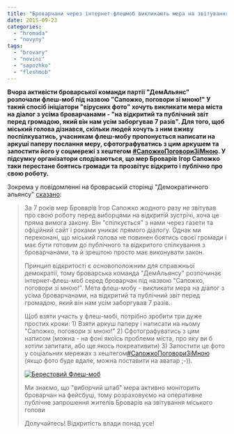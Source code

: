 ```yaml
---
title: "Броварчани через інтернет-флешмоб викликають мера на звітування за 7 років роботи"
date: 2015-09-23
categories: 
  - "hromada"
  - "novyny"
tags: 
  - "brovary"
  - "novini"
  - "sapozhko"
  - "fleshmob"
---
```


**Вчора активісти броварської команди партії "ДемАльянс" розпочали флеш-моб під назвою "Сапожко, поговори зі мною!" У такий спосіб ініціатори "вірусних фото" хочуть викликати мера міста на діалог з усіма броварчанами - "на відкритий та публічний звіт перед громадою, який він нам усім заборгував 7 разів". Для того, щоб міський голова дізнався, скільки людей хочуть з ним вживу поспілкуватись, учасникам флеш-мобу пропонується написати на аркуші паперу послання меру, сфотографуватись з цим аркушем та запостити його у соцмережі з хештегом [‪#‎СапожкоПоговориЗіМною‬](https://www.facebook.com/hashtag/%D1%81%D0%B0%D0%BF%D0%BE%D0%B6%D0%BA%D0%BE%D0%BF%D0%BE%D0%B3%D0%BE%D0%B2%D0%BE%D1%80%D0%B8%D0%B7%D1%96%D0%BC%D0%BD%D0%BE%D1%8E?source=feed_text&story_id=1631036273826328). У підсумку організатори сподіваються, що мер Броварів Ігор Сапожко таки перестане боятись громади та прозвітує відкрито і публічно про свою роботу.**

Зокрема у повідомленні на бровраській сторінці "Демократичного альянсу" [сказано](https://www.facebook.com/demalliancebrovary):

> За 7 років мер Броварів Ігор Сапожко жодного разу не звітував про свою роботу перед виборцями на відкритій зустрічі, хоча це пряма вимога закону. Він "спілкується" з нами через газети та офіційний сайт і роками уникає прямого діалогу. Однак ми переконані, що міський голова не повинен боятись своєї громади і має бути готовим до публічного та відкритого спілкування з броварчанами, та й зрештою просто має виконувати закон.
> 
> Принцип відкритості є основоположним для справжньої демократії, тому броварська команда "ДемАльянсу" розпочинає інтернет-флеш-моб серед броварчан під назвою "Сапожко, поговори зі мною!". Мета флеш-мобу - викликати мера на діалог з усіма броварчанами, на відкритий та публічний звіт перед громадою, який він нам усім заборгував 7 разів.
> 
> Щоб взяти участь у флеш-мобі, потрібно зробити три дуже простих кроки: 1) Взяти аркуш паперу і написати на ньому "Сапожко, поговори зі мною!" 2) Сфотографуватись з цим написом (можна - на фоні якоїсь проблеми міста, про яку ви б хотіли запитати, або ще якось покреативити) 3) Запостити це фото у соціальних мережах з хештегом[‪#‎СапожкоПоговориЗіМною‬](https://www.facebook.com/hashtag/%D1%81%D0%B0%D0%BF%D0%BE%D0%B6%D0%BA%D0%BE%D0%BF%D0%BE%D0%B3%D0%BE%D0%B2%D0%BE%D1%80%D0%B8%D0%B7%D1%96%D0%BC%D0%BD%D0%BE%D1%8E?source=feed_text&story_id=1631036273826328) (якщо фото буде вдале, можна поставити на аватар ;-)).
> 
> [![Берестовий Флеш-моб](https://mpz.brovary.org/wp-content/uploads/2015/09/Berestovyj-Flesh-mob.jpg)](https://mpz.brovary.org/wp-content/uploads/2015/09/Berestovyj-Flesh-mob.jpg)
> 
> Ми знаємо, що "виборчий штаб" мера активно моніторить броварчан на фейсбуці, тому розраховуємо на оперативне публічне запрошення жителів Броварів на звітування міського голови
> 
> Долучайтесь! Відкритість влади понад усе!
